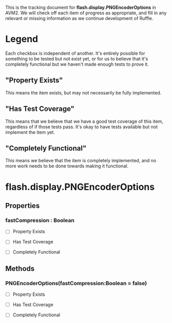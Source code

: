 This is the tracking document for **flash.display.PNGEncoderOptions** in AVM2. We will check off each item of progress as appropriate, and fill in any relevant or missing information as we continue development of Ruffle.
# Legend

Each checkbox is independent of another. It's entirely possible for something to be tested but not exist yet, or for us to believe that it's completely functional but we haven't made enough tests to prove it.
## "Property Exists"

This means the item exists, but may not necessarily be fully implemented.
## "Has Test Coverage"

This means that we believe that we have a good test coverage of this item, regardless of if those tests pass. It's okay to have tests available but not implement the item yet.
## "Completely Functional"

This means we believe that the item is completely implemented, and no more work needs to be done towards making it functional.
# flash.display.PNGEncoderOptions
## Properties
### fastCompression : Boolean

* [ ] Property Exists

* [ ] Has Test Coverage

* [ ] Completely Functional


## Methods
### PNGEncoderOptions(fastCompression:Boolean = false)

* [ ] Property Exists

* [ ] Has Test Coverage

* [ ] Completely Functional
